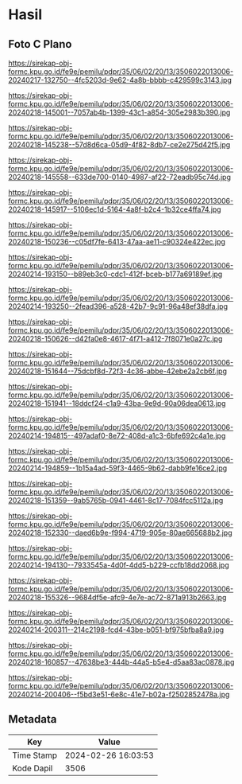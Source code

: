 # Hasil

## Foto C Plano

https://sirekap-obj-formc.kpu.go.id/fe9e/pemilu/pdpr/35/06/02/20/13/3506022013006-20240217-132750--4fc5203d-9e62-4a8b-bbbb-c429599c3143.jpg

https://sirekap-obj-formc.kpu.go.id/fe9e/pemilu/pdpr/35/06/02/20/13/3506022013006-20240218-145001--7057ab4b-1399-43c1-a854-305e2983b390.jpg

https://sirekap-obj-formc.kpu.go.id/fe9e/pemilu/pdpr/35/06/02/20/13/3506022013006-20240218-145238--57d8d6ca-05d9-4f82-8db7-ce2e275d42f5.jpg

https://sirekap-obj-formc.kpu.go.id/fe9e/pemilu/pdpr/35/06/02/20/13/3506022013006-20240218-145558--633de700-0140-4987-af22-72eadb95c74d.jpg

https://sirekap-obj-formc.kpu.go.id/fe9e/pemilu/pdpr/35/06/02/20/13/3506022013006-20240218-145917--5106ec1d-5164-4a8f-b2c4-1b32ce4ffa74.jpg

https://sirekap-obj-formc.kpu.go.id/fe9e/pemilu/pdpr/35/06/02/20/13/3506022013006-20240218-150236--c05df7fe-6413-47aa-ae11-c90324e422ec.jpg

https://sirekap-obj-formc.kpu.go.id/fe9e/pemilu/pdpr/35/06/02/20/13/3506022013006-20240214-193150--b89eb3c0-cdc1-412f-bceb-b177a69189ef.jpg

https://sirekap-obj-formc.kpu.go.id/fe9e/pemilu/pdpr/35/06/02/20/13/3506022013006-20240214-193250--2fead396-a528-42b7-9c91-96a48ef38dfa.jpg

https://sirekap-obj-formc.kpu.go.id/fe9e/pemilu/pdpr/35/06/02/20/13/3506022013006-20240218-150626--d42fa0e8-4617-4f71-a412-7f8071e0a27c.jpg

https://sirekap-obj-formc.kpu.go.id/fe9e/pemilu/pdpr/35/06/02/20/13/3506022013006-20240218-151644--75dcbf8d-72f3-4c36-abbe-42ebe2a2cb6f.jpg

https://sirekap-obj-formc.kpu.go.id/fe9e/pemilu/pdpr/35/06/02/20/13/3506022013006-20240218-151941--18ddcf24-c1a9-43ba-9e9d-90a06dea0613.jpg

https://sirekap-obj-formc.kpu.go.id/fe9e/pemilu/pdpr/35/06/02/20/13/3506022013006-20240214-194815--497adaf0-8e72-408d-a1c3-6bfe692c4a1e.jpg

https://sirekap-obj-formc.kpu.go.id/fe9e/pemilu/pdpr/35/06/02/20/13/3506022013006-20240214-194859--1b15a4ad-59f3-4465-9b62-dabb9fe16ce2.jpg

https://sirekap-obj-formc.kpu.go.id/fe9e/pemilu/pdpr/35/06/02/20/13/3506022013006-20240218-151359--9ab5765b-0941-4461-8c17-7084fcc5112a.jpg

https://sirekap-obj-formc.kpu.go.id/fe9e/pemilu/pdpr/35/06/02/20/13/3506022013006-20240218-152330--daed6b9e-f994-4719-905e-80ae665688b2.jpg

https://sirekap-obj-formc.kpu.go.id/fe9e/pemilu/pdpr/35/06/02/20/13/3506022013006-20240214-194130--7933545a-4d0f-4dd5-b229-ccfb18dd2068.jpg

https://sirekap-obj-formc.kpu.go.id/fe9e/pemilu/pdpr/35/06/02/20/13/3506022013006-20240218-155326--9684df5e-afc9-4e7e-ac72-871a913b2663.jpg

https://sirekap-obj-formc.kpu.go.id/fe9e/pemilu/pdpr/35/06/02/20/13/3506022013006-20240214-200311--214c2198-fcd4-43be-b051-bf975bfba8a9.jpg

https://sirekap-obj-formc.kpu.go.id/fe9e/pemilu/pdpr/35/06/02/20/13/3506022013006-20240218-160857--47638be3-444b-44a5-b5e4-d5aa83ac0878.jpg

https://sirekap-obj-formc.kpu.go.id/fe9e/pemilu/pdpr/35/06/02/20/13/3506022013006-20240214-200406--f5bd3e51-6e8c-41e7-b02a-f2502852478a.jpg


## Metadata

| Key        | Value               |
| ---------- | ------------------- |
| Time Stamp | 2024-02-26 16:03:53 |
| Kode Dapil | 3506                |



